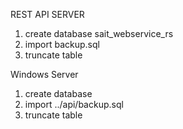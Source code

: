 REST API SERVER
1. create database sait_webservice_rs
2. import backup.sql
3. truncate table

Windows Server
1. create database
2. import ../api/backup.sql
3. truncate table
